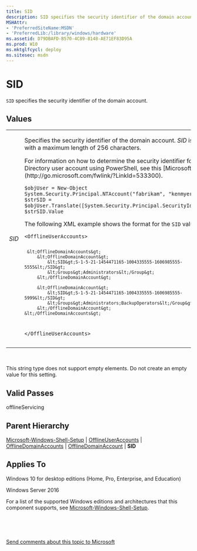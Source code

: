 ```yaml
---
title: SID
description: SID specifies the security identifier of the domain account.
MSHAttr:
- 'PreferredSiteName:MSDN'
- 'PreferredLib:/library/windows/hardware'
ms.assetid: D79DBAFD-B570-4C89-8148-AE71EF83D95A
ms.prod: W10
ms.mktglfcycl: deploy
ms.sitesec: msdn
---
```


# SID


`SID` specifies the security identifier of the domain account.

## Values


<table>
<colgroup>
<col width="50%" />
<col width="50%" />
</colgroup>
<tbody>
<tr class="odd">
<td><p><em>SID</em></p></td>
<td><p>Specifies the security identifier of the domain account. <em>SID</em> is a string with a maximum length of 256 characters.</p>
<p>For information on how to determine the security identifier for an Active Directory user account using PowerShell, see this [Microsoft Web site](http://go.microsoft.com/fwlink/?LinkId=533300).</p>
<pre class="syntax" space="preserve"><code>$objUser = New-Object System.Security.Principal.NTAccount(&quot;fabrikam&quot;, &quot;kenmyer&quot;)
$strSID = $objUser.Translate([System.Security.Principal.SecurityIdentifier])
$strSID.Value</code></pre>
<p>The following XML example shows the format for the <code>SID</code> value:</p>
<pre class="syntax" space="preserve"><code>&lt;OfflineUserAccounts&gt;
   
     &lt;OfflineDomainAccounts&gt;
         &lt;OfflineDomainAccount&gt;
             &lt;SID&gt;S-1-5-21-1454471165-1004335555-1606985555-5555&lt;/SID&gt;
             &lt;Groups&gt;Administrators&lt;/Group&gt;
         &lt;/OfflineDomainAccount&gt;  
       
         &lt;OfflineDomainAccount&gt;
             &lt;SID&gt;S-1-5-21-1454471165-1004335555-1606985555-5999&lt;/SID&gt;
             &lt;Groups&gt;Administrators;BackupOperators&lt;/Group&gt;
         &lt;/OfflineDomainAccount&gt;
    &lt;/OfflineDomainAccounts&gt;

&lt;/OfflineUserAccounts&gt;</code></pre></td>
</tr>
</tbody>
</table>

 

This string type does not support empty elements. Do not create an empty value for this setting.

## Valid Passes


offlineServicing

## Parent Hierarchy


[Microsoft-Windows-Shell-Setup](microsoft-windows-shell-setup-win7-microsoft-windows-shell-setup.md) | [OfflineUserAccounts](microsoft-windows-shell-setup-offlineuseraccounts.md) | [OfflineDomainAccounts](microsoft-windows-shell-setup-offlineuseraccounts-offlinedomainaccounts.md) | [OfflineDomainAccount](microsoft-windows-shell-setup-offlineuseraccounts-offlinedomainaccounts-offlinedomainaccount.md) | **SID**

## Applies To


Windows 10 for desktop editions (Home, Pro, Enterprise, and Education)

Windows Server 2016

For a list of the supported Windows editions and architectures that this component supports, see [Microsoft-Windows-Shell-Setup](microsoft-windows-shell-setup-win7-microsoft-windows-shell-setup.md).

 

 

[Send comments about this topic to Microsoft](mailto:wsddocfb@microsoft.com?subject=Documentation%20feedback%20%5Bp_unattend\p_unattend%5D:%20SID%20%20RELEASE:%20%2810/3/2016%29&body=%0A%0APRIVACY%20STATEMENT%0A%0AWe%20use%20your%20feedback%20to%20improve%20the%20documentation.%20We%20don't%20use%20your%20email%20address%20for%20any%20other%20purpose,%20and%20we'll%20remove%20your%20email%20address%20from%20our%20system%20after%20the%20issue%20that%20you're%20reporting%20is%20fixed.%20While%20we're%20working%20to%20fix%20this%20issue,%20we%20might%20send%20you%20an%20email%20message%20to%20ask%20for%20more%20info.%20Later,%20we%20might%20also%20send%20you%20an%20email%20message%20to%20let%20you%20know%20that%20we've%20addressed%20your%20feedback.%0A%0AFor%20more%20info%20about%20Microsoft's%20privacy%20policy,%20see%20http://privacy.microsoft.com/default.aspx. "Send comments about this topic to Microsoft")




